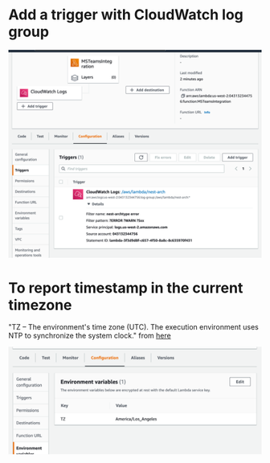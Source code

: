 # Add a trigger with CloudWatch log group
![Trigger](./teams-lambda.png)

# To report timestamp in the current timezone
"TZ – The environment's time zone (UTC). The execution environment uses NTP to synchronize the system clock." from [here](https://docs.aws.amazon.com/lambda/latest/dg/configuration-envvars.html)

![TimeZone](./timezone.png)